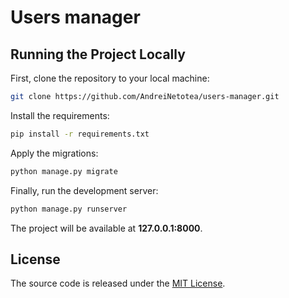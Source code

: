 # Users manager

## Running the Project Locally

First, clone the repository to your local machine:

```bash
git clone https://github.com/AndreiNetotea/users-manager.git
```

Install the requirements:

```bash
pip install -r requirements.txt
```

Apply the migrations:

```bash
python manage.py migrate
```

Finally, run the development server:

```bash
python manage.py runserver
```

The project will be available at **127.0.0.1:8000**.


## License

The source code is released under the [MIT License](https://github.com/AndreiNetotea/users-manager/blob/master/LICENSE).